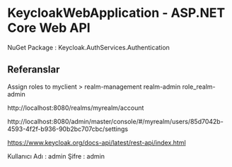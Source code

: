# KeycloakWebApplication - ASP.NET Core Web API

NuGet Package : Keycloak.AuthServices.Authentication

## Referanslar

Assign roles to myclient	>	realm-management	realm-admin		role_realm-admin

http://localhost:8080/realms/myrealm/account

http://localhost:8080/admin/master/console/#/myrealm/users/85d7042b-4593-4f2f-b936-90b2bc707cbc/settings

https://www.keycloak.org/docs-api/latest/rest-api/index.html

Kullanıcı Adı : admin
Şifre : admin